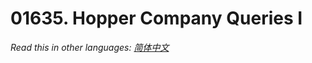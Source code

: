 # 01635. Hopper Company Queries I

  _Read this in other languages:_
    [_简体中文_](README.zh-CN.md)

